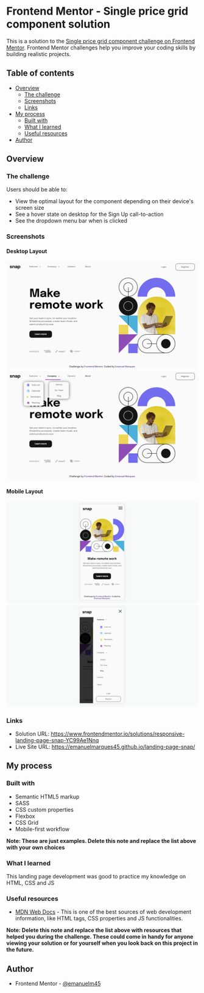 # Frontend Mentor - Single price grid component solution

This is a solution to the [Single price grid component challenge on Frontend Mentor](https://www.frontendmentor.io/challenges/single-price-grid-component-5ce41129d0ff452fec5abbbc). Frontend Mentor challenges help you improve your coding skills by building realistic projects. 

## Table of contents

- [Overview](#overview)
  - [The challenge](#the-challenge)
  - [Screenshots](#screenshots)
  - [Links](#links)
- [My process](#my-process)
  - [Built with](#built-with)
  - [What I learned](#what-i-learned)
  - [Useful resources](#useful-resources)
- [Author](#author)

## Overview

### The challenge

Users should be able to:

- View the optimal layout for the component depending on their device's screen size
- See a hover state on desktop for the Sign Up call-to-action
- See the dropdown menu bar when is clicked 

### Screenshots

#### Desktop Layout

![Desktop](https://github.com/emanuelm45/portfolio-images/blob/main/landing-page-snap/desktop.png)
![Desktop-2](https://github.com/emanuelm45/portfolio-images/blob/main/landing-page-snap/desktop2.png)

#### Mobile Layout

![Mobile](https://github.com/emanuelm45/portfolio-images/blob/main/landing-page-snap/mobile.png)
![Mobile-2](https://github.com/emanuelm45/portfolio-images/blob/main/landing-page-snap/mobile2.png)

### Links

- Solution URL: https://www.frontendmentor.io/solutions/responsive-landing-page-snap-YC99Ae1Nnq
- Live Site URL: https://emanuelmarques45.github.io/landing-page-snap/

## My process

### Built with

- Semantic HTML5 markup
- SASS
- CSS custom properties
- Flexbox
- CSS Grid
- Mobile-first workflow

**Note: These are just examples. Delete this note and replace the list above with your own choices**

### What I learned

This landing page development was good to practice my knowledge on HTML, CSS and JS

### Useful resources

- [MDN Web Docs](https://www.example.com) - This is one of the best sources of web development information, like HTML tags, CSS properties and JS functionalities.

**Note: Delete this note and replace the list above with resources that helped you during the challenge. These could come in handy for anyone viewing your solution or for yourself when you look back on this project in the future.**

## Author

- Frontend Mentor - [@emanuelm45](https://www.frontendmentor.io/profile/emanuelm45)
